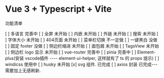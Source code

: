 <!--
 * @Author: your name
 * @Date: 2021-11-22 17:31:39
 * @LastEditTime: 2021-12-29 18:50:03
 * @LastEditors: jack-pearson
 * @Description: 打开koroFileHeader查看配置 进行设置: https://github.com/OBKoro1/koro1FileHeader/wiki/%E9%85%8D%E7%BD%AE
 * @FilePath: /yh-vue3-admin/README.md
-->

# Vue 3 + Typescript + Vite

功能清单

[ ] 多语言 完善中
[ ] 全屏 未开始
[ ] 内嵌 未开始
[ ] 外链 未开始
[ ] 搜索 未开始
[ ] 字体大小 未开始
[ ] 404页面 未开始
[ ] 菜单栏切换 不一定做
[ ] 一键黑白 没做
[ ] 固定 footer 没做
[ ] 侧边栏缩进 未开始
[ ] 面包屑 未开始
[ ] TagsView 未开始
[ ] 侧边栏 logo 显示 未开始
[ ] vue-router 完善中
[ ] pinia 完善中
[ ] Element-plus(安装 vscode插件 ---- element-ui-helper, 这样就有了 ts 的 props 提示)
[ ] windicss 使用中
[ ] husky 未开始
[x] svg 组件. 已完成
[ ] axios 封装 已完成--- 需要加上无感刷新.

